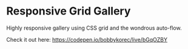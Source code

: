 # Responsive Grid Gallery
Highly responsive gallery using CSS grid and the wondrous auto-flow.

Check it out here: https://codepen.io/bobbykorec/live/bGqOZBY

